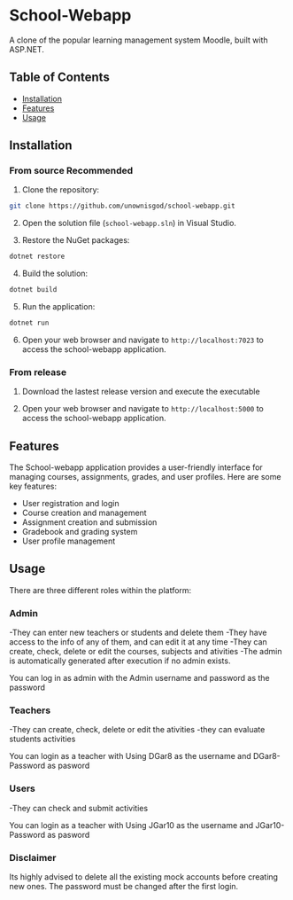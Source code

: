 # School-Webapp

A clone of the popular learning management system Moodle, built with ASP.NET.

## Table of Contents

- [Installation](#installation)
- [Features](#features)
- [Usage](#usage)

## Installation

### From source **Recommended**

1. Clone the repository:

```bash 
git clone https://github.com/unownisgod/school-webapp.git
```

2. Open the solution file (`school-webapp.sln`) in Visual Studio.

3. Restore the NuGet packages:

```powershell
dotnet restore
```

4. Build the solution:

```powershell
dotnet build
```

5. Run the application:

```powershell
dotnet run
```

6. Open your web browser and navigate to `http://localhost:7023` to access the school-webapp application.

### From release

1. Download the lastest release version and execute the executable

2. Open your web browser and navigate to `http://localhost:5000` to access the school-webapp application.

## Features

The School-webapp application provides a user-friendly interface for managing courses, assignments, grades, and user profiles. Here are some key features:

- User registration and login
- Course creation and management
- Assignment creation and submission
- Gradebook and grading system
- User profile management

## Usage

There are three different roles within the platform:

### Admin

-They can enter new teachers or students and delete them
-They have access to the info of any of them, and can edit it at any time
-They can create, check, delete or edit the courses, subjects and ativities
-The admin is automatically generated after execution if no admin exists.

You can log in as admin with the Admin username and password as the password

### Teachers

-They can create, check, delete or edit the ativities
-they can evaluate students activities

You can login as a teacher with Using DGar8 as the username and DGar8-Password as pasword

### Users

-They can check and submit activities

You can login as a teacher with Using JGar10 as the username and JGar10-Password as pasword

### Disclaimer

Its highly advised to delete all the existing mock accounts before creating new ones.
The password must be changed after the first login.
